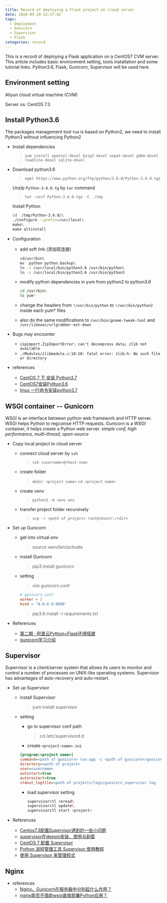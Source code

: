 ```yaml
---
title: Record of deploying a Flask project on cloud server
date: 2020-05-29 23:37:42
tags:
  - Deployment
  - Gunicorn
  - Supervisor
  - Flask
categories: record
---
```


This is a record of deploying a Flask application on a CentOS7 CVM server. This article includes basic environment setting, tools installation and some tutorial links. Python3.6, Flask, Gunicorn, Supervisor will be used here.
<!-- more -->

## Environment setting

Aliyun cloud virtual machine (CVM)

Server os: CentOS 7.3

## Install Python3.6

The packages management tool `Yum` is based on Python2, we need to install Python3 without influencing Python2

- Install dependencies
  > `yum install openssl-devel bzip2-devel expat-devel gdbm-devel readline-devel sqlite-devel`
- Download python3.6
  > `wget https://www.python.org/ftp/python/3.6.0/Python-3.6.0.tgz`
  
  Unzip `Python-3.6.0.tg` by `tar` command

  > `tar -xzvf Python-3.6.0.tgz -C  /tmp`
  
  Install Python

  ```bash
  cd  /tmp/Python-3.6.0/\
  ./configure --prefix=/usr/local\
  make\
  make altinstall
  ```

- Configuration
  - add soft link (添加软连接)

    ```bash
    cd/usr/bin\
    mv  python python.backup\
    ln -s /usr/local/bin/python3.6 /usr/bin/python\
    ln -s /usr/local/bin/python3.6 /usr/bin/python3
    ```

  - modify python dependencies in yum from python2 to python3.6

    ```bash
    cd /usr/bin\
    ls yum*
    ```

  - change the headers from `!/usr/bin/python` to `!/usr/bin/python2` inside each yum* files
  - also do the same modifications to `/usr/bin/gnome-tweak-tool` and `/usr/libexec/urlgrabber-ext-down`
- Bugs may encounter
  - `zipimport.ZipImportError: can't decompress data; zlib not available`
  - `./Modules/zlibmodule.c:10:10: fatal error: zlib.h: No such file or directory`

- references
  - [CentOS 7 下 安装 Python3.7](https://segmentfault.com/a/1190000015628625)
  - [CentOS7安装Python3.6](https://blog.csdn.net/hobohero/article/details/54381475)
  - [linux 一行命令安装python3.7](https://blog.csdn.net/jaket5219999/article/details/80894517)

## WSGI container -- **Gunicorn**

WSGI is an interface between python web framework and HTTP server.
WSGI helps Python to regconise HTTP requests.
Gunicorn is a WSGI container, it helps create a Python web server.
*simple conf, high performance, multi-thread, open-source*

- Copy local project to cloud server
  - connect cloud server by `ssh`
    > `ssh <username>@<host-num>`
  - create folder
    > `mkdir <project name>`
    > `cd <project name>`
  - create venv
    > `python3 -m venv env`
  - transfer project folder recursively
    > `scp -r <path of project> root@<host>:/<dir>`

- Set up Gunicorn
  - get into virtual env
      > source venv/bin/activate
  - install Gunicorn
      > pip3 install gunicorn
  - setting
      > vim gunicorn.conf

      ```conf
      # gunicorn.conf
      worker = 3
      bind = '0.0.0.0:8000'
      ```

      > pip3.6 install -r requirements.txt

- References
  - [第二期 · 阿里云Python+Flask环境搭建](https://zhuanlan.zhihu.com/p/22126999)
  - [gunicorn学习介绍](https://www.jianshu.com/p/52d8e3deaa16)

## **Supervisor**

Supervisor is a client/server system that allows its users to monitor and control a number of processes on UNIX-like operating systems. Supervisor has advantages of auto-recovery and auto-restart.

- Set up Supervisor
  - install Supervisor
    > yum install supervisor
  - setting
    - go to supervisor conf path
      > cd /etc/supervisord.d
    - create `<project-name>.ini`

    ```ini
    [program:<project name>]
    command=<path of gunicorn> run:app -c <path of gunicorn>/gunicorn.conf
    directory=<path of project>
    user=<username>
    autostart=true
    autorestart=true
    stdout_logfile=<path of project>/logs/gunicorn_supervisor.log
    ```

    - load supervisor setting

      ```bash
      supervisorctl reread\
      supervisorctl update\
      supervisorctl start <project>
      ```

- References
  - [Centos7.3配置Supervisor遇到的一些小问题](https://www.centos.bz/2018/06/centos7-3%E9%85%8D%E7%BD%AEsupervisor%E9%81%87%E5%88%B0%E7%9A%84%E4%B8%80%E4%BA%9B%E5%B0%8F%E9%97%AE%E9%A2%98/)
  - [supervisor在deepin安装、使用与卸载](https://hooklife.me/linux/Supervisor%E5%9C%A8deepin%E5%AE%89%E8%A3%85%E3%80%81%E5%8D%B8%E8%BD%BD%E4%B8%8E%E4%BD%BF%E7%94%A8/)
  - [CentOS 7 配置 Supervisor](https://www.chengxulvtu.com/supervisor-on-centos-7/)
  - [Python 进程管理工具 Supervisor 使用教程](https://www.restran.net/2015/10/04/supervisord-tutorial/)
  - [使用 Supervisor 來管理程式](https://philipzheng.gitbooks.io/docker_practice/content/cases/supervisor.html)

## Nginx

- references
  - [Nginx、Gunicorn在服务器中分别起什么作用？](https://www.zhihu.com/question/38528616)
  - [nginx能否不借助wsgi直接部署Python应用？](https://www.zhihu.com/question/20709415)
